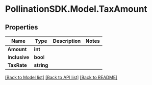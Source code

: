 
# PollinationSDK.Model.TaxAmount

## Properties

Name | Type | Description | Notes
------------ | ------------- | ------------- | -------------
**Amount** | **int** |  | 
**Inclusive** | **bool** |  | 
**TaxRate** | **string** |  | 

[[Back to Model list]](../README.md#documentation-for-models)
[[Back to API list]](../README.md#documentation-for-api-endpoints)
[[Back to README]](../README.md)

